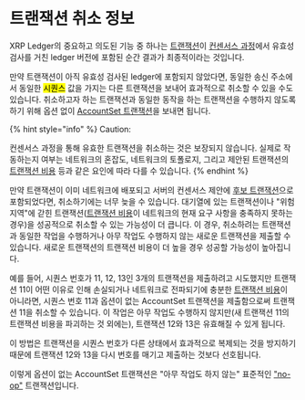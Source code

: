 # 트랜잭션 취소 정보

XRP Ledger의 중요하고 의도된 기능 중 하나는 [트랜잭션](../undefined-1/undefined-2/)이 [컨센서스 과정](undefined.md)에서 유효성 검사를 거친 ledger 버전에 포함된 순간 결과가 최종적이라는 것입니다.

만약 트랜잭션이 아직 유효성 검사된 ledger에 포함되지 않았다면, 동일한 송신 주소에서 동일한 <mark style="background-color:yellow;">시퀀스</mark> 값을 가지는 다른 트랜잭션을 보내어 효과적으로 취소할 수 있을 수도 있습니다. 취소하고자 하는 트랜잭션과 동일한 동작을 하는 트랜잭션을 수행하지 않도록 하기 위해 옵션 없이 [AccountSet 트랜잭션](../../references/xrp-ledger/undefined-1/undefined-1/accountset.md)을 보내면 됩니다.

{% hint style="info" %}
Caution:

컨센서스 과정을 통해 유효한 트랜잭션을 취소하는 것은 보장되지 않습니다. 실제로 작동하는지 여부는 네트워크의 혼잡도, 네트워크의 토폴로지, 그리고 제안된 트랜잭션의 [트랜잭션 비용](../undefined-1/undefined-2/undefined.md) 등과 같은 요인에 따라 다를 수 있습니다.
{% endhint %}

만약 트랜잭션이 이미 네트워크에 배포되고 서버의 컨센서스 제안에 [후보 트랜잭션](undefined.md)으로 포함되었다면, 취소하기에는 너무 늦을 수 있습니다. 대기열에 있는 트랜잭션이나 "위험 지역"에 갇힌 트랜잭션([트랜잭션 비용](../undefined-1/undefined-2/undefined.md)이 네트워크의 현재 요구 사항을 충족하지 못하는 경우)을 성공적으로 취소할 수 있는 가능성이 더 큽니다. 이 경우, 취소하려는 트랜잭션과 동일한 작업을 수행하거나 아무 작업도 수행하지 않는 새로운 트랜잭션을 제출할 수 있습니다. 새로운 트랜잭션의 트랜잭션 비용이 더 높을 경우 성공할 가능성이 높아집니다.

예를 들어, 시퀀스 번호가 11, 12, 13인 3개의 트랜잭션을 제출하려고 시도했지만 트랜잭션 11이 어떤 이유로 인해 손실되거나 네트워크로 전파되기에 충분한 [트랜잭션 비용](../undefined-1/undefined-2/undefined.md)이 아니라면, 시퀀스 번호 11과 옵션이 없는 AccountSet 트랜잭션을 제출함으로써 트랜잭션 11을 취소할 수 있습니다. 이 작업은 아무 작업도 수행하지 않지만(새 트랜잭션 11의 트랜잭션 비용을 파괴하는 것 외에는), 트랜잭션 12와 13은 유효해질 수 있게 됩니다.

이 방법은 트랜잭션을 시퀀스 번호가 다른 상태에서 효과적으로 복제되는 것을 방지하기 때문에 트랜잭션 12와 13을 다시 번호를 매기고 제출하는 것보다 선호됩니다.

이렇게 옵션이 없는 AccountSet 트랜잭션은 "아무 작업도 하지 않는" 표준적인 ["no-op"](https://en.wikipedia.org/wiki/NOP) 트랜잭션입니다.
